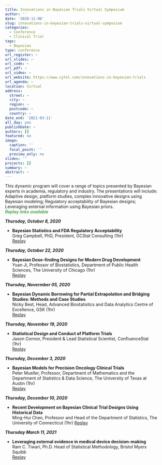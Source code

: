 ```yaml
---
title: Innovations in Bayesian Trials Virtual Symposium
author: ''
date: '2020-11-08'
slug: innovations-in-bayesian-trials-virtual-symposium
categories:
  - Conference
  - Clinical Trial
tags:
  - Bayesian
type: conference
url_register: ~
url_slides: ~
url_code: ~
url_pdf: ~
url_video: ~
url_website: https://www.cytel.com/innovations-in-bayesian-trials
url_agenda: ~
location: Virtual
address:
  street: ~
  city: ~
  region: ~
  postcode: ~
  country: ~
date_end: '2021-03-11'
all_day: yes
publishDate: ~
authors: []
featured: no
image:
  caption: ''
  focal_point: ''
  preview_only: no
slides: ''
projects: []
summary: ~
abstract: ~
---
```

This dynamic program will cover a range of topics presented by Bayesian experts in academia, regulatory and industry. The presentations will include: Adaptive design, platform studies, complex innovative designs using Bayesian modeling; Regulatory acceptability of Bayesian designs; Leveraging external information using Bayesian priors.  
<span style="color: green;">*Replay links available*</span>  

<!--more-->
***Thursday, October 8, 2020***  
- **Bayesian Statistics and FDA Regulatory Acceptability**  
Greg Campbell, PhD, President, GCStat Consulting (1hr)  
[Replay](https://event.on24.com/eventRegistration/EventLobbyServlet?target=reg20.jsp&mode=login&eventid=2691488&sessionid=1&key=7C84CEA899224E2CDE4F7E22CFABDECB&regTag=&V2=false&sourcepage=register)

***Thursday, October 22, 2020***  
- **Bayesian Dose-finding Designs for Modern Drug Development**  
Yuan Ji, Professor of Biostatistics, Department of Public Health Sciences, The University of Chicago (1hr)  
[Replay](https://event.on24.com/eventRegistration/EventLobbyServlet?target=reg20.jsp&mode=login&eventid=2691496&sessionid=1&key=08500FE422DAFE88617C8485AB42E961&regTag=&V2=false&sourcepage=register)  

***Thursday, Novermber 05, 2020***  
- **Bayesian Dynamic Borrowing for Partial Extrapolation and Bridging Studies: Methods and Case Studies**  
Nicky Best, Head, Advanced Biostatistics and Data Analytics Centre of Excellence, GSK (1hr)  
[Replay](https://event.on24.com/eventRegistration/EventLobbyServlet?target=reg20.jsp&mode=login&loginemail=peiwen.wu%40gilead.com&eventid=2691499&sessionid=1&key=3C8FF73C92BC880B2A5989FDE9074FF5&regTag=&V2=false&sourcepage=register)  

***Thursday, November 19, 2020***  
- **Statistical Design and Conduct of Platform Trials**  
Jason Connor, President & Lead Statistical Scientist, ConfluenceStat (1hr)  
[Replay](https://event.on24.com/eventRegistration/EventLobbyServlet?target=reg20.jsp&mode=login&eventid=2691515&sessionid=1&key=4B07CFCA81196A4A8DDB075F8E813266&regTag=&V2=false&sourcepage=register)  

***Thursday, December 3, 2020***  
- **Bayesian Models for Precision Oncology Clinical Trials**  
Peter Mueller, Professor, Department of Mathematics and the
Department of Statistics & Data Science, The University of Texas at Austin (1hr)  
[Replay](https://event.on24.com/eventRegistration/EventLobbyServlet?target=reg20.jsp&mode=login&eventid=2691509&sessionid=1&key=7B1DA30C7762FC9B3DB4A0EABBE36DD9&regTag=&V2=false&sourcepage=register)  

***Thursday, December 10, 2020***  
- **Recent Development on Bayesian Clinical Trial Designs Using Historical Data**  
Ming-Hui Chen, Professor and Head of the Department of Statistics, The University of Connecticut (1hr) 
[Replay](https://event.on24.com/eventRegistration/EventLobbyServlet?target=reg20.jsp&mode=login&eventid=2691518&sessionid=1&key=B3CA28FA4552CAB13C45A32C412748AD&regTag=&V2=false&sourcepage=register)  

***Thursday March 11, 2021***  
- **Leveraging external evidence in medical device decision-making**  
Ram C. Tiwari, Ph.D. Head of Statistical Methodology, Bristol Myers Squibb  
[Replay](https://event.on24.com/eventRegistration/EventLobbyServlet?target=reg20.jsp&mode=login&eventid=3024363&sessionid=1&key=BD2CA3B8AB7D9856260F5287B7FE45B3&regTag=&V2=false&sourcepage=register)  
